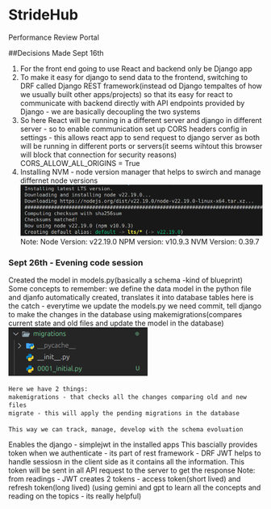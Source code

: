 # StrideHub
Performance Review Portal

##Decisions Made
Sept 16th
1. For the front end going to use React and backend only be Django app
2. To make it easy for django to send data to the frontend, switching to DRF called Django REST framework(instead od Django tempaltes of how we usually built other apps/projects) so that its easy for react to communicate with backend directly with API endpoints provided by Django - we are basically decoupling the two systems
3. So here React will be running in a different server and django in different server - so to enable communication set up CORS headers config in settings - this allows react app to send request to django server as both will be running in different ports or servers(it seems wihtout this browser will block that connection for security reasons)
CORS_ALLOW_ALL_ORIGINS = True
4. Installing NVM - node version manager that helps to swirch and manage differnet node versions
![alt text](image.png)
Note:
Node Version: v22.19.0
NPM version: v10.9.3
NVM Version: 0.39.7


### Sept 26th - Evening code session
Created the model in models.py(basically a schema -kind of blueprint)
Some concepts to remember:
    we define the data model in the python file and djanfo automatically created, translates it into database tables
    here is the catch - everytime we update the models.py we need commit, tell django to make the changes in the database using makemigrations(compares current state and old files and update the model in the database)
    ![migrations-create-file-track-all-changes](image-1.png)

    Here we have 2 things:
    makemigrations - that checks all the changes comparing old and new files
    migrate - this will apply the pending migrations in the database

    This way we can track, manage, develop with the schema evoluation

Enables the django - simplejwt in the installed apps
This bascially provides token when we authenticate - its part of rest framework - DRF
JWT helps to handle sessiosn in the client side as it contains all the information. This token will be sent in all API request to the server to get the response
Note: from readings - JWT creates 2 tokens - access token(short lived) and refresh token(long lived)
(using gemini and gpt to learn all the concepts and reading on the topics - its really helpful)



